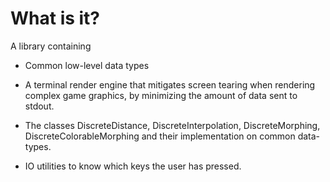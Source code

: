 # What is it?

A library containing

- Common low-level data types

- A terminal render engine that mitigates screen tearing when rendering complex
  game graphics, by minimizing the amount of data sent to stdout.

- The classes DiscreteDistance, DiscreteInterpolation, DiscreteMorphing, DiscreteColorableMorphing
 and their implementation on common data-types.

- IO utilities to know which keys the user has pressed.
